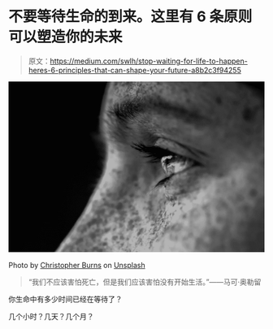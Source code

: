 # 不要等待生命的到来。这里有 6 条原则可以塑造你的未来

> 原文：<https://medium.com/swlh/stop-waiting-for-life-to-happen-heres-6-principles-that-can-shape-your-future-a8b2c3f94255>

![](img/1c8add4c61101fcda4ab12641a78a515.png)

Photo by [Christopher Burns](https://unsplash.com/photos/QaGNhezu_5Q?utm_source=unsplash&utm_medium=referral&utm_content=creditCopyText) on [Unsplash](https://unsplash.com/search/photos/emotion?utm_source=unsplash&utm_medium=referral&utm_content=creditCopyText)

> “我们不应该害怕死亡，但是我们应该害怕没有开始生活。”——马可·奥勒留

你生命中有多少时间已经在等待了？

几个小时？几天？几个月？